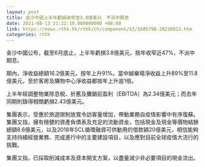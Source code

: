 ```yaml
---
layout: post
title: 金沙中國上半年虧損收窄至3.8億美元　不派中期息
date: 2021-08-13 21:22:10.000000000 +08:00
link: https://news.rthk.hk/rthk/ch/component/k2/1605798-20210813.htm
categories: rthk
---
```


金沙中國公布，截至6月底止，上半年虧損3.8億美元，按年收窄近47%，不派中期息。

期內，淨收益總額16.2億美元，按年上升91%。當中娛樂場淨收益上升89%至11.8億美元，至於客房及購物中心淨收益都按年上升逾1倍。

上半年經調整物業除息稅、折舊及攤銷前盈利（EBITDA）為2.34億美元；而去年同期則錄得相關虧損2.43億美元。

集團表示，受惠於旅遊限制放寬令訪客量增加，帶動業務自疫情影響中有序復蘇。集團又指，擁有穩健的資產負債表及充足的流動資金，包括現金及現金等價物結餘總額8.6億美元，以及2018年SCL循環融資可供動用的借款額20億美元，相信能夠支持持續經營業務、完成進行中的主要建設項目，以及應對目前全球疫情大流行的挑戰。

集團又指，已採取削減成本及資本開支方案，以盡量減少非必要項目的現金流出。
